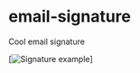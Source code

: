 # email-signature
Cool email signature

[![Signature example][Example src]]

  [Example src]: (https://github.com/nafigator/email-signature/raw/master/images/example.jpg)
